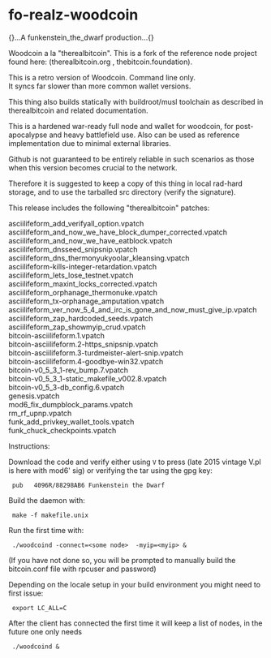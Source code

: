 # fo-realz-woodcoin

{}...A funkenstein_the_dwarf production...{}

Woodcoin a la "therealbitcoin".
This is a fork of the reference node project found here: (therealbitcoin.org , thebitcoin.foundation).

This is a retro version of Woodcoin.  Command line only.  
It syncs far slower than more common wallet versions.

This thing also builds statically with buildroot/musl toolchain as described 
in therealbitcoin and related documentation.

This is a hardened war-ready full node and wallet for woodcoin, 
for post-apocalypse and heavy battlefield use.
Also can be used as reference implementation due to minimal external libraries. 

Github is not guaranteed to be entirely reliable in such scenarios 
as those when this version becomes crucial to the network.
  
Therefore it is suggested to keep a copy of this thing in local rad-hard storage, 
and to use the tarballed src directory (verify the signature).

This release includes the following "therealbitcoin" patches:

asciilifeform_add_verifyall_option.vpatch <br/>
asciilifeform_and_now_we_have_block_dumper_corrected.vpatch <br/>
asciilifeform_and_now_we_have_eatblock.vpatch <br/>
asciilifeform_dnsseed_snipsnip.vpatch <br/>
asciilifeform_dns_thermonyukyoolar_kleansing.vpatch <br/>
asciilifeform-kills-integer-retardation.vpatch <br/>
asciilifeform_lets_lose_testnet.vpatch <br/>
asciilifeform_maxint_locks_corrected.vpatch <br/>
asciilifeform_orphanage_thermonuke.vpatch <br/>
asciilifeform_tx-orphanage_amputation.vpatch <br/>
asciilifeform_ver_now_5_4_and_irc_is_gone_and_now_must_give_ip.vpatch <br/>
asciilifeform_zap_hardcoded_seeds.vpatch <br/>
asciilifeform_zap_showmyip_crud.vpatch <br/>
bitcoin-asciilifeform.1.vpatch <br/>
bitcoin-asciilifeform.2-https_snipsnip.vpatch <br/>
bitcoin-asciilifeform.3-turdmeister-alert-snip.vpatch <br/>
bitcoin-asciilifeform.4-goodbye-win32.vpatch <br/>
bitcoin-v0_5_3_1-rev_bump.7.vpatch <br/>
bitcoin-v0_5_3_1-static_makefile_v002.8.vpatch <br/>
bitcoin-v0_5_3-db_config.6.vpatch <br/>
genesis.vpatch <br/>
mod6_fix_dumpblock_params.vpatch <br/>
rm_rf_upnp.vpatch <br/>
funk_add_privkey_wallet_tools.vpatch <br/>
funk_chuck_checkpoints.vpatch <br/>

Instructions:  

Download the code and verify either using <code>V</code> to press (late 2015 vintage V.pl is here with mod6' sig) or verifying the tar using the gpg key:

     pub   4096R/88298AB6 Funkenstein the Dwarf 

Build the daemon with:

     make -f makefile.unix

Run the first time with:  

     ./woodcoind -connect=<some node>  -myip=<myip> &

(If you have not done so, you will be prompted to manually build the bitcoin.conf file with rpcuser and password)

Depending on the locale setup in your build environment you might need to first issue: 

     export LC_ALL=C

After the client has connected the first time it will keep a list of nodes, in the future one only needs

     ./woodcoind &










